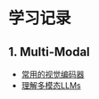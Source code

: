 # 学习记录
## 1. Multi-Modal
* [常用的视觉编码器](./multi-modal/常用的视觉编码器.md)
* [理解多模态LLMs](./multi-modal/survey_Understanding%20Multimodal%20LLMs.md)